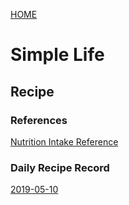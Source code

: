 [HOME](https://tane-rs.github.io)

# Simple Life

## Recipe

### References
[Nutrition Intake Reference](recipe/reference.md)

### Daily Recipe Record

[2019-05-10](recipe/2019-05-10.md)